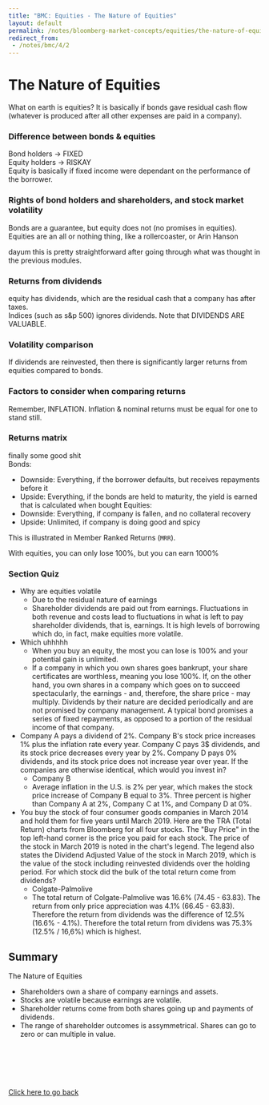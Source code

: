 ```yaml
---
title: "BMC: Equities - The Nature of Equities"
layout: default
permalink: /notes/bloomberg-market-concepts/equities/the-nature-of-equities
redirect_from:
 - /notes/bmc/4/2
---
```


# The Nature of Equities
What on earth is equities? It is basically if bonds gave residual cash flow (whatever is produced after all other expenses are paid in a company). 

### Difference between bonds & equities
Bond holders -> FIXED  
Equity holders -> RISKAY  
Equity is basically if fixed income were dependant on the performance of the borrower. 

### Rights of bond holders and shareholders, and stock market volatility
Bonds are a guarantee, but equity does not (no promises in equities).  
Equities are an all or nothing thing, like a rollercoaster, or Arin Hanson

dayum this is pretty straightforward after going through what was thought in the previous modules. 

### Returns from dividends
equity has dividends, which are the residual cash that a company has after taxes.  
Indices (such as s&p 500) ignores dividends. Note that DIVIDENDS ARE VALUABLE. 

### Volatility comparison
If dividends are reinvested, then there is significantly larger returns from equities compared to bonds. 

### Factors to consider when comparing returns 
Remember, INFLATION. Inflation & nominal returns must be equal for one to stand still. 

### Returns matrix
finally some good shit  
Bonds:
- Downside: Everything, if the borrower defaults, but receives repayments before it 
- Upside: Everything, if the bonds are held to maturity, the yield is earned that is calculated when bought
Equities:
- Downside: Everything, if company is fallen, and no collateral recovery
- Upside: Unlimited, if company is doing good and spicy

This is illustrated in Member Ranked Returns (`MRR`). 

With equities, you can only lose 100%, but you can earn 1000%

### Section Quiz
- Why are equities volatile
	- Due to the residual nature of earnings
	- Shareholder dividends are paid out from earnings. Fluctuations in both revenue and costs lead to fluctuations in what is left to pay shareholder dividends, that is, earnings. It is high levels of borrowing which do, in fact, make equities more volatile. 
- Which uhhhhh
	- When you buy an equity, the most you can lose is 100% and your potential gain is unlimited. 
	- If a company in which you own shares goes bankrupt, your share certificates are worthless, meaning you lose 100%. If, on the other hand, you own shares in a company which goes on to succeed spectacularly, the earnings - and, therefore, the share price - may multiply. Dividends by their nature are decided periodically and are not promised by company management. A typical bond promises a series of fixed repayments, as opposed to a portion of the residual income of that company. 
- Company A pays a dividend of 2%. Company B's stock price increases 1% plus the inflation rate every year. Company C pays 3$ dividends, and its stock price decreases every year by 2%. Company D pays 0% dividends, and its stock price does not increase year over year. If the companies are otherwise identical, which would you invest in? 
	- Company B
	- Average inflation in the U.S. is 2% per year, which makes the stock price increase of Company B equal to 3%. Three percent is higher than Company A at 2%, Company C at 1%, and Company D at 0%. 
- You buy the stock of four consumer goods companies in March 2014 and hold them for five years until March 2019. Here are the TRA (Total Return) charts from Bloomberg for all four stocks. The "Buy Price" in the top left-hand corner is the price you paid for each stock. The price of the stock in March 2019 is noted in the chart's legend. The legend also states the Dividend Adjusted Value of the stock in March 2019, which is the value of the stock including reinvested dividends over the holding period. For which stock did the bulk of the total return come from dividends? 
	- Colgate-Palmolive
	- The total return of Colgate-Palmolive was 16.6% (74.45 - 63.83). The return from only price appreciation was 4.1% (66.45 - 63.83). Therefore the return from dividends was the difference of 12.5% (16.6% - 4.1%). Therefore the total return from dividens was 75.3% (12.5% / 16,6%) which is highest. 

## Summary
The Nature of Equities
- Shareholders own a share of company earnings and assets. 
- Stocks are volatile because earnings are volatile.
- Shareholder returns come from both shares going up and payments of dividends. 
- The range of shareholder outcomes is assymmetrical. Shares can go to zero or can multiple in value. 


<br><br><br><br><br>
[Click here to go back](..)